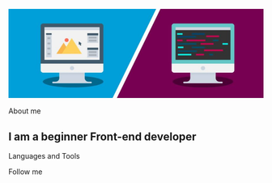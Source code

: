 ![Header](https://github.com/Vvalbog/Vvalbog/blob/main/picture/frontend-vs-backend-880x308.jpg)

About me
## I am a beginner Front-end developer

Languages and Tools

Follow me 
